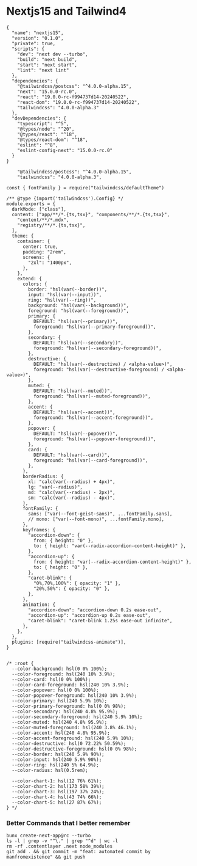 # Nextjs15 and Tailwind4
```
{
  "name": "nextjs15",
  "version": "0.1.0",
  "private": true,
  "scripts": {
    "dev": "next dev --turbo",
    "build": "next build",
    "start": "next start",
    "lint": "next lint"
  },
  "dependencies": {
    "@tailwindcss/postcss": "^4.0.0-alpha.15",
    "next": "15.0.0-rc.0",
    "react": "19.0.0-rc-f994737d14-20240522",
    "react-dom": "19.0.0-rc-f994737d14-20240522",
    "tailwindcss": "4.0.0-alpha.3"
  },
  "devDependencies": {
    "typescript": "^5",
    "@types/node": "^20",
    "@types/react": "^18",
    "@types/react-dom": "^18",
    "eslint": "^8",
    "eslint-config-next": "15.0.0-rc.0"
  }
}
```
```
    "@tailwindcss/postcss": "^4.0.0-alpha.15",
    "tailwindcss": "4.0.0-alpha.3",

```
```
const { fontFamily } = require("tailwindcss/defaultTheme")

/** @type {import('tailwindcss').Config} */
module.exports = {
  darkMode: ["class"],
  content: ["app/**/*.{ts,tsx}", "components/**/*.{ts,tsx}",
    "content/**/*.mdx",
    "registry/**/*.{ts,tsx}",
  ],
  theme: {
    container: {
      center: true,
      padding: "2rem",
      screens: {
        "2xl": "1400px",
      },
    },
    extend: {
      colors: {
        border: "hsl(var(--border))",
        input: "hsl(var(--input))",
        ring: "hsl(var(--ring))",
        background: "hsl(var(--background))",
        foreground: "hsl(var(--foreground))",
        primary: {
          DEFAULT: "hsl(var(--primary))",
          foreground: "hsl(var(--primary-foreground))",
        },
        secondary: {
          DEFAULT: "hsl(var(--secondary))",
          foreground: "hsl(var(--secondary-foreground))",
        },
        destructive: {
          DEFAULT: "hsl(var(--destructive) / <alpha-value>)",
          foreground: "hsl(var(--destructive-foreground) / <alpha-value>)",
        },
        muted: {
          DEFAULT: "hsl(var(--muted))",
          foreground: "hsl(var(--muted-foreground))",
        },
        accent: {
          DEFAULT: "hsl(var(--accent))",
          foreground: "hsl(var(--accent-foreground))",
        },
        popover: {
          DEFAULT: "hsl(var(--popover))",
          foreground: "hsl(var(--popover-foreground))",
        },
        card: {
          DEFAULT: "hsl(var(--card))",
          foreground: "hsl(var(--card-foreground))",
        },
      },
      borderRadius: {
        xl: "calc(var(--radius) + 4px)",
        lg: "var(--radius)",
        md: "calc(var(--radius) - 2px)",
        sm: "calc(var(--radius) - 4px)",
      },
      fontFamily: {
        sans: ["var(--font-geist-sans)", ...fontFamily.sans],
        // mono: ["var(--font-mono)", ...fontFamily.mono],
      },
      keyframes: {
        "accordion-down": {
          from: { height: "0" },
          to: { height: "var(--radix-accordion-content-height)" },
        },
        "accordion-up": {
          from: { height: "var(--radix-accordion-content-height)" },
          to: { height: "0" },
        },
        "caret-blink": {
          "0%,70%,100%": { opacity: "1" },
          "20%,50%": { opacity: "0" },
        },
      },
      animation: {
        "accordion-down": "accordion-down 0.2s ease-out",
        "accordion-up": "accordion-up 0.2s ease-out",
        "caret-blink": "caret-blink 1.25s ease-out infinite",
      },
    },
  },
  plugins: [require("tailwindcss-animate")],
}
```
```

/* :root {
  --color-background: hsl(0 0% 100%);
  --color-foreground: hsl(240 10% 3.9%);
  --color-card: hsl(0 0% 100%);
  --color-card-foreground: hsl(240 10% 3.9%);
  --color-popover: hsl(0 0% 100%);
  --color-popover-foreground: hsl(240 10% 3.9%);
  --color-primary: hsl(240 5.9% 10%);
  --color-primary-foreground: hsl(0 0% 98%);
  --color-secondary: hsl(240 4.8% 95.9%);
  --color-secondary-foreground: hsl(240 5.9% 10%);
  --color-muted: hsl(240 4.8% 95.9%);
  --color-muted-foreground: hsl(240 3.8% 46.1%);
  --color-accent: hsl(240 4.8% 95.9%);
  --color-accent-foreground: hsl(240 5.9% 10%);
  --color-destructive: hsl(0 72.22% 50.59%);
  --color-destructive-foreground: hsl(0 0% 98%);
  --color-border: hsl(240 5.9% 90%);
  --color-input: hsl(240 5.9% 90%);
  --color-ring: hsl(240 5% 64.9%);
  --color-radius: hsl(0.5rem);

  --color-chart-1: hsl(12 76% 61%);
  --color-chart-2: hsl(173 58% 39%);
  --color-chart-3: hsl(197 37% 24%);
  --color-chart-4: hsl(43 74% 66%);
  --color-chart-5: hsl(27 87% 67%);
} */

```
### Better Commands that I better remember
```
bunx create-next-app@rc --turbo
ls -l | grep -v "^\." | grep "^d" | wc -l
rm -rf .contentlayer .next node_modules
git add . && git commit -m "feat: automated commit by manfromexistence" && git push
```


<!-- /* @tailwind base;
@tailwind components;
@tailwind utilities;

@layer base {
  * {
    @apply border-border;
  }
  html {
    @apply scroll-smooth;
  }
  body {
    @apply bg-background text-foreground;
    font-synthesis-weight: none;
    text-rendering: optimizeLegibility;
  }
}

@layer utilities {
  .step {
    counter-increment: step;
  }

  .step:before {
    @apply absolute w-9 h-9 bg-muted rounded-full font-mono font-medium text-center text-base inline-flex items-center justify-center -indent-px border-4 border-background;
    @apply ml-[-50px] mt-[-4px];
    content: counter(step);
  }

  .chunk-container {
    @apply shadow-none;
  }

  .chunk-container::after {
    content: "";
    @apply absolute -inset-4 shadow-xl rounded-xl border;
  }
}

@media (max-width: 640px) {
  .container {
    @apply px-4;
  }
} */ -->



<!-- ## Folders That Stays until 12/08/2024 - 11:39:20am
```
1. ai
2. algorithm
3. auth
4. backend
5. blockchain
6. deployment
7. design-pattern
8. documentation
9. frontend
10. media
11. package
12. payment
13. privacy-and-security
14. test
15. theory
16. ui
17. ux
18. workspace
19. tool
20. benchmark
21. observerability

<!-- 22. generator -->
<!-- 23. config -->
<!-- 24. cloud-computing -->
